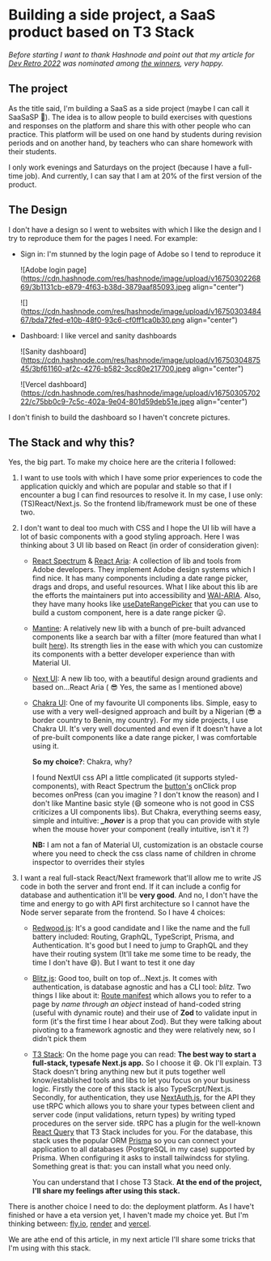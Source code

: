 # Building a side project, a SaaS product based on T3 Stack

*Before starting I want to thank Hashnode and point out that my article for* [*Dev Retro 2022*](https://tawaldevuniverse.hashnode.dev/dev-retro-2022-beginning-of-my-professional-career) *was nominated among* [*the winners*](https://townhall.hashnode.com/dev-retro-2022-winners)*, very happy.*

## The project

As the title said, I'm building a SaaS as a side project (maybe I can call it SaaSaSP 🤣). The idea is to allow people to build exercises with questions and responses on the platform and share this with other people who can practice. This platform will be used on one hand by students during revision periods and on another hand, by teachers who can share homework with their students.

I only work evenings and Saturdays on the project (because I have a full-time job). And currently, I can say that I am at 20% of the first version of the product.

## The Design

I don't have a design so I went to websites with which I like the design and I try to reproduce them for the pages I need. For example:

* Sign in: I'm stunned by the login page of Adobe so I tend to reproduce it
    
    ![Adobe login page](https://cdn.hashnode.com/res/hashnode/image/upload/v1675030226869/3b1131cb-e879-4f63-b38d-3879aaf85093.jpeg align="center")
    
    ![](https://cdn.hashnode.com/res/hashnode/image/upload/v1675030348467/bda72fed-e10b-48f0-93c6-cf0ff1ca0b30.png align="center")
    
* Dashboard: I like vercel and sanity dashboards
    
    ![Sanity dashboard](https://cdn.hashnode.com/res/hashnode/image/upload/v1675030487545/3bf61160-af2c-4276-b582-3cc80e217700.jpeg align="center")
    
    ![Vercel dashboard](https://cdn.hashnode.com/res/hashnode/image/upload/v1675030570222/c75bb0c9-7c5c-402a-9e04-801d59deb51e.jpeg align="center")
    

I don't finish to build the dashboard so I haven't concrete pictures.

## The Stack and why this?

Yes, the big part. To make my choice here are the criteria I followed:

1. I want to use tools with which I have some prior experiences to code the application quickly and which are popular and stable so that if I encounter a bug I can find resources to resolve it. In my case, I use only: (TS)React/Next.js. So the frontend lib/framework must be one of these two.
    
2. I don't want to deal too much with CSS and I hope the UI lib will have a lot of basic components with a good styling approach. Here I was thinking about 3 UI lib based on React (in order of consideration given):
    
    * [React Spectrum](https://react-spectrum.adobe.com/) & [React Aria](https://react-spectrum.adobe.com/react-aria/index.html): A collection of lib and tools from Adobe developers. They implement Adobe design systems which I find nice. It has many components including a date range picker, drags and drops, and useful resources. What I like about this lib are the efforts the maintainers put into accessibility and [WAI-ARIA](https://www.w3.org/TR/wai-aria-practices-1.2/). Also, they have many hooks like [useDateRangePicker](https://react-spectrum.adobe.com/react-aria/useDateRangePicker.html) that you can use to build a custom component, here is a date range picker 😛.
        
    * [Mantine](https://mantine.dev/): A relatively new lib with a bunch of pre-built advanced components like a search bar with a filter (more featured than what I built [here](https://hashnode.com/post/clb7wly1g000a08l123l793wf)). Its strength lies in the ease with which you can customize its components with a better developer experience than with Material UI.
        
    * [Next UI](https://nextui.org/): A new lib too, with a beautiful design around gradients and based on...React Aria ( 😎 Yes, the same as I mentioned above)
        
    * [Chakra UI](https://chakra-ui.com/): One of my favourite UI components libs. Simple, easy to use with a very well-designed approach and built by a Nigerian (😎 a border country to Benin, my country). For my side projects, I use Chakra UI. It's very well documented and even if It doesn't have a lot of pre-built components like a date range picker, I was comfortable using it.
        
        **So my choice?**: Chakra, why?
        
        I found NextUI css API a little complicated (it supports styled-components), with React Spectrum the [button's](https://react-spectrum.adobe.com/react-spectrum/Button.html) onClick prop becomes onPress (can you imagine ? I don't know the reason) and I don't like Mantine basic style (😄 someone who is not good in CSS criticizes a UI components libs). But Chakra, everything seems easy, simple and intuitive: ***\_hover*** is a prop that you can provide with style when the mouse hover your component (really intuitive, isn't it ?)
        
        **NB:** I am not a fan of Material UI, customization is an obstacle course where you need to check the css class name of children in chrome inspector to overrides their styles
        
3. I want a real full-stack React/Next framework that'll allow me to write JS code in both the server and front end. If it can include a config for database and authentication it'll be **very good**. And no, I don't have the time and energy to go with API first architecture so I cannot have the Node server separate from the frontend. So I have 4 choices:
    
    * [Redwood.js](https://redwoodjs.com/): It's a good candidate and I like the name and the full battery included: Routing, GraphQL, TypeScript, Prisma, and Authentication. It's good but I need to jump to GraphQL and they have their routing system (It'll take me some time to be ready, the time I don't have 😄). But I want to test it one day
        
    * [Blitz.js](https://blitzjs.com/): Good too, built on top of...Next.js. It comes with authentication, is database agnostic and has a CLI tool: *blitz.* Two things I like about it: [Route manifest](https://blitzjs.com/docs/route-manifest) which allows you to refer to a page by *name through an object* instead of hand-coded string (useful with dynamic route) and their use of **Zod** to validate input in form (it's the first time I hear about Zod). But they were talking about pivoting to a framework agnostic and they were relatively new, so I didn't pick them
        
    * [T3 Stack](https://create.t3.gg/): On the home page you can read: **The best way to start a full-stack, typesafe Next.js app.** So I choose it 😄. Ok I'll explain. T3 Stack doesn't bring anything new but it puts together well know/established tools and libs to let you focus on your business logic. Firstly the core of this stack is also TypeScrpt/Next.js. Secondly, for authentication, they use [NextAuth.js](https://next-auth.js.org/), for the API they use tRPC which allows you to share your types between client and server code (input validations, return types) by writing typed procedures on the server side. tRPC has a plugin for the well-known [React Query](https://react-query-v3.tanstack.com/) that T3 Stack includes for you. For the database, this stack uses the popular ORM [Prisma](https://www.prisma.io/) so you can connect your application to all databases (PostgreSQL in my case) supported by Prisma. When configuring it asks to install tailwindcss for styling. Something great is that: you can install what you need only.
        
        You can understand that I chose T3 Stack. **At the end of the project, I'll share my feelings after using this stack.**
        

There is another choice I need to do: the deployment platform. As I have't finished or have a eta version yet, I haven't made my choice yet. But I'm thinking between: [fly.io](https://fly.io/), [render](https://render.com/) and [vercel](https://vercel.com/).

We are athe end of this article, in my next article I'll share some tricks that I'm using with this stack.
